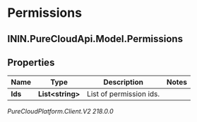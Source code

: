 # Permissions

## ININ.PureCloudApi.Model.Permissions

## Properties

|Name | Type | Description | Notes|
|------------ | ------------- | ------------- | -------------|
| **Ids** | **List&lt;string&gt;** | List of permission ids. | |



_PureCloudPlatform.Client.V2 218.0.0_
